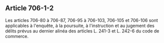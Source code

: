 Article 706-1-2
----
Les articles 706-80 à 706-87, 706-95 à 706-103, 706-105 et 706-106 sont
applicables à l'enquête, à la poursuite, à l'instruction et au jugement des
délits prévus au dernier alinéa des articles L. 241-3 et L. 242-6 du code de
commerce.

